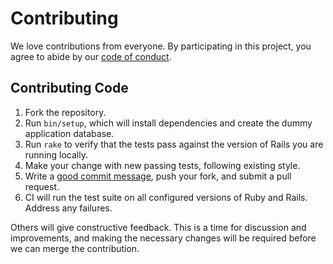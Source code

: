 # Contributing

We love contributions from everyone. By participating in this project, you
agree to abide by our [code of conduct].

[code of conduct]: CODE_OF_CONDUCT.md

## Contributing Code

1. Fork the repository.
2. Run `bin/setup`, which will install dependencies and create the dummy
   application database.
3. Run `rake` to verify that the tests pass against the version of Rails you are
   running locally.
4. Make your change with new passing tests, following existing style.
5. Write a [good commit message], push your fork, and submit a pull request.
6. CI will run the test suite on all configured versions of Ruby and Rails.
   Address any failures.

[good commit message]: http://tbaggery.com/2008/04/19/a-note-about-git-commit-messages.html

Others will give constructive feedback. This is a time for discussion and
improvements, and making the necessary changes will be required before we can
merge the contribution.
